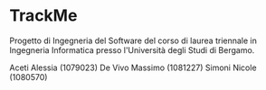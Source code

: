 # TrackMe
Progetto di Ingegneria del Software del corso di laurea triennale in Ingegneria Informatica presso l'Università degli Studi di Bergamo.

Aceti Alessia (1079023)
De Vivo Massimo (1081227)
Simoni Nicole (1080570)

